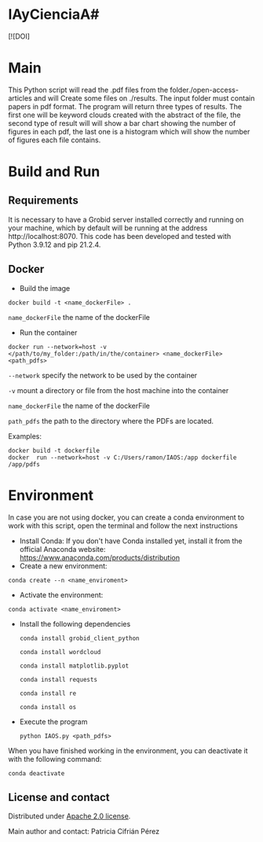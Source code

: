 # IAyCienciaA#

[![DOI]

# Main
This Python script will read the .pdf files from the folder./open-access-articles and will Create some files on ./results. The input folder must contain papers in pdf
 format. The program will return three types of results. The first one will be keyword clouds created with the abstract of the file, the second type of result will 
 will show a bar chart showing the number of figures in each pdf, the last one is a histogram which will show the number of figures each file contains.
 

# Build and Run

## Requirements
It is necessary to have a Grobid server installed correctly and running on your machine, which by default will be running at the address http://localhost:8070.
This code has been developed and tested with Python 3.9.12 and pip 21.2.4.

## Docker

- Build the image
```
docker build -t <name_dockerFile> .
```
`name_dockerFile`  the name of the dockerFile 

- Run the container 
```
docker run --network=host -v </path/to/my_folder:/path/in/the/container> <name_dockerFile> <path_pdfs>
```
`--network` specify the network to be used by the container

`-v` mount a directory or file from the host machine into the container

`name_dockerFile`  the name of the dockerFile 

`path_pdfs` the path to the directory where the PDFs are located.

Examples: 

```
docker build -t dockerfile
docker  run --network=host -v C:/Users/ramon/IAOS:/app dockerfile /app/pdfs
```
# Environment
In case you are not using docker, you can create a conda environment to work with this script, open the terminal and follow the next instructions
- Install Conda: If you don't have Conda installed yet, install it from the official Anaconda website: https://www.anaconda.com/products/distribution
- Create a new environment: 
 ```
 conda create --n <name_enviroment>
 ```
 - Activate the environment: 
 ```
 conda activate <name_enviroment>
  ```
 - Install the following dependencies
   ```
   conda install grobid_client_python
   ```
   ```
   conda install wordcloud
   ```
   ```
   conda install matplotlib.pyplot
   ```
   ```
   conda install requests
   ```
   ```
   conda install re
   ```
   ```
   conda install os
   ```
 - Execute the program
   
   ```
   python IAOS.py <path_pdfs>
   ```

When you have finished working in the environment, you can deactivate it with the following command:
 ```
 conda deactivate 
 ```
 
 
 ## License and contact

Distributed under [Apache 2.0 license](http://www.apache.org/licenses/LICENSE-2.0). 

Main author and contact: Patricia Cifrián Pérez
